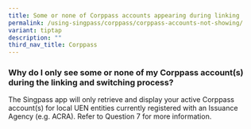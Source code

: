 ```yaml
---
title: Some or none of Corppass accounts appearing during linking
permalink: /using-singpass/corppass/corppass-accounts-not-showing/
variant: tiptap
description: ""
third_nav_title: Corppass
---
```

<h3>Why do I only see some or none of my Corppass account(s) during the linking and switching process?</h3>
<p>The Singpass app will only retrieve and display your active Corppass account(s)
for local UEN entities currently registered with an Issuance Agency (e.g.
ACRA). Refer to Question 7 for more information.</p>